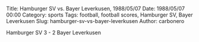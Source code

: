 Title: Hamburger SV vs. Bayer Leverkusen, 1988/05/07
Date: 1988/05/07 00:00
Category: sports
Tags: football, football scores, Hamburger SV, Bayer Leverkusen
Slug: hamburger-sv-vs-bayer-leverkusen
Author: carbonero


Hamburger SV 3 - 2 Bayer Leverkusen
